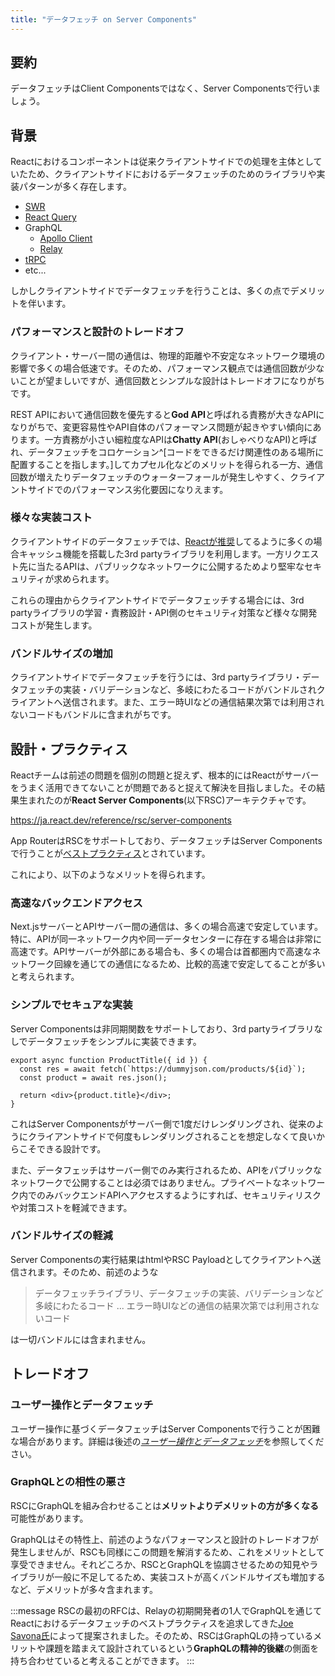 ```yaml
---
title: "データフェッチ on Server Components"
---
```


## 要約

データフェッチはClient Componentsではなく、Server Componentsで行いましょう。

## 背景

Reactにおけるコンポーネントは従来クライアントサイドでの処理を主体としていたため、クライアントサイドにおけるデータフェッチのためのライブラリや実装パターンが多く存在します。

- [SWR](https://swr.vercel.app/)
- [React Query](https://react-query.tanstack.com/)
- GraphQL
  - [Apollo Client](https://www.apollographql.com/docs/react/)
  - [Relay](https://relay.dev/)
- [tRPC](https://trpc.io/)
- etc...

しかしクライアントサイドでデータフェッチを行うことは、多くの点でデメリットを伴います。

### パフォーマンスと設計のトレードオフ

クライアント・サーバー間の通信は、物理的距離や不安定なネットワーク環境の影響で多くの場合低速です。そのため、パフォーマンス観点では通信回数が少ないことが望ましいですが、通信回数とシンプルな設計はトレードオフになりがちです。

REST APIにおいて通信回数を優先すると**God API**と呼ばれる責務が大きなAPIになりがちで、変更容易性やAPI自体のパフォーマンス問題が起きやすい傾向にあります。一方責務が小さい細粒度なAPIは**Chatty API**(おしゃべりなAPI)と呼ばれ、データフェッチをコロケーション^[コードをできるだけ関連性のある場所に配置することを指します。]してカプセル化などのメリットを得られる一方、通信回数が増えたりデータフェッチのウォーターフォールが発生しやすく、クライアントサイドでのパフォーマンス劣化要因になりえます。

### 様々な実装コスト

クライアントサイドのデータフェッチでは、[Reactが推奨](https://ja.react.dev/reference/react/useEffect#what-are-good-alternatives-to-data-fetching-in-effects)してるように多くの場合キャッシュ機能を搭載した3rd partyライブラリを利用します。一方リクエスト先に当たるAPIは、パブリックなネットワークに公開するためより堅牢なセキュリティが求められます。

これらの理由からクライアントサイドでデータフェッチする場合には、3rd partyライブラリの学習・責務設計・API側のセキュリティ対策など様々な開発コストが発生します。

### バンドルサイズの増加

クライアントサイドでデータフェッチを行うには、3rd partyライブラリ・データフェッチの実装・バリデーションなど、多岐にわたるコードがバンドルされクライアントへ送信されます。また、エラー時UIなどの通信結果次第では利用されないコードもバンドルに含まれがちです。

## 設計・プラクティス

Reactチームは前述の問題を個別の問題と捉えず、根本的にはReactがサーバーをうまく活用できてないことが問題であると捉えて解決を目指しました。その結果生まれたのが**React Server Components**(以下RSC)アーキテクチャです。

https://ja.react.dev/reference/rsc/server-components

App RouterはRSCをサポートしており、データフェッチはServer Componentsで行うことが[ベストプラクティス](https://nextjs.org/docs/app/building-your-application/data-fetching/patterns#fetching-data-on-the-server)とされています。

これにより、以下のようなメリットを得られます。

### 高速なバックエンドアクセス

Next.jsサーバーとAPIサーバー間の通信は、多くの場合高速で安定しています。特に、APIが同一ネットワーク内や同一データセンターに存在する場合は非常に高速です。APIサーバーが外部にある場合も、多くの場合は首都圏内で高速なネットワーク回線を通じての通信になるため、比較的高速で安定してることが多いと考えられます。

### シンプルでセキュアな実装

Server Componentsは非同期関数をサポートしており、3rd partyライブラリなしでデータフェッチをシンプルに実装できます。

```tsx
export async function ProductTitle({ id }) {
  const res = await fetch(`https://dummyjson.com/products/${id}`);
  const product = await res.json();

  return <div>{product.title}</div>;
}
```

これはServer Componentsがサーバー側で1度だけレンダリングされ、従来のようにクライアントサイドで何度もレンダリングされることを想定しなくて良いからこそできる設計です。

また、データフェッチはサーバー側でのみ実行されるため、APIをパブリックなネットワークで公開することは必須ではありません。プライベートなネットワーク内でのみバックエンドAPIへアクセスするようにすれば、セキュリティリスクや対策コストを軽減できます。

### バンドルサイズの軽減

Server Componentsの実行結果はhtmlやRSC Payloadとしてクライアントへ送信されます。そのため、前述のような

> データフェッチライブラリ、データフェッチの実装、バリデーションなど多岐にわたるコード
> ...
> エラー時UIなどの通信の結果次第では利用されないコード

は一切バンドルには含まれません。

## トレードオフ

### ユーザー操作とデータフェッチ

ユーザー操作に基づくデータフェッチはServer Componentsで行うことが困難な場合があります。詳細は後述の[_ユーザー操作とデータフェッチ_](part_1_interactive_fetch)を参照してください。

### GraphQLとの相性の悪さ

RSCにGraphQLを組み合わせることは**メリットよりデメリットの方が多くなる**可能性があります。

GraphQLはその特性上、前述のようなパフォーマンスと設計のトレードオフが発生しませんが、RSCも同様にこの問題を解消するため、これをメリットとして享受できません。それどころか、RSCとGraphQLを協調させるための知見やライブラリが一般に不足してるため、実装コストが高くバンドルサイズも増加するなど、デメリットが多々含まれます。

:::message
RSCの最初のRFCは、Relayの初期開発者の1人でGraphQLを通じてReactにおけるデータフェッチのベストプラクティスを追求してきた[Joe Savona氏](https://twitter.com/en_js)によって提案されました。そのため、RSCはGraphQLの持っているメリットや課題を踏まえて設計されているという**GraphQLの精神的後継**の側面を持ち合わせていると考えることができます。
:::
